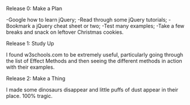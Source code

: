 Release 0: Make a Plan

-Google how to learn jQuery;
-Read through some jQuery tutorials;
-Bookmark a jQuery cheat sheet or two;
-Test many examples;
-Take a few breaks and snack on leftover Christmas cookies.


Release 1: Study Up

I found w3schools.com to be extremely useful, particularly going through the list of Effect Methods and then seeing the different methods in action with their examples.

Release 2: Make a Thing

I made some dinosaurs disappear and little puffs of dust appear in their place. 100% tragic.